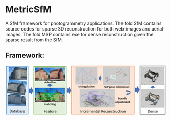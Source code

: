 # MetricSfM
A SfM framework for photogrammetry applications. The fold SfM contains source codes for sparse 3D reconstruction for both web-images and aerial-images. The fold MSP contains exe for dense reconstruction given the sparse result from the SfM.

Framework:
---
![image](https://github.com/xiaohulugo/images/blob/master/sfm_framework.png)
